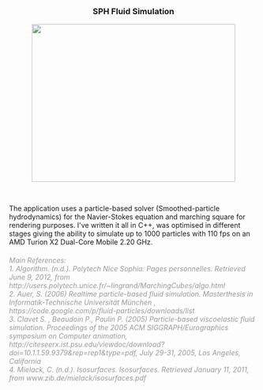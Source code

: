 <p>&nbsp;</p>
<h3 style="text-align: center;"><strong>SPH Fluid Simulation</strong></h3>
<p><img style="display: block; margin-left: auto; margin-right: auto;" src="https://alexnasser.files.wordpress.com/2013/12/fluid1.gif?w=517" alt="" width="412" height="319" /></p>
<p>&nbsp;</p>
<p>The application uses a particle-based solver (Smoothed-particle hydrodynamics) for the Navier-Stokes equation and marching square for rendering purposes. I've written it all in C++, was optimised in different stages giving the ability to simulate up to 1000 particles with 110 fps on an AMD Turion X2 Dual-Core Mobile 2.20 GHz.</p>
<h6><span style="color: #999999;"><em>Main References:</em></span><br /><span style="color: #999999;"><em>1. Algorithm. (n.d.). Polytech Nice Sophia: Pages personnelles. Retrieved June 9, 2012, from http://users.polytech.unice.fr/~lingrand/MarchingCubes/algo.html</em></span><br /><span style="color: #999999;"><em>2. Auer, S. (2006) Realtime particle-based fluid simulation. Masterthesis in Informatik-Technische Universit&auml;t M&uuml;nchen , https://code.google.com/p/fluid-particles/downloads/list</em></span><br /><span style="color: #999999;"><em>3. Clavet S. , Beaudoin P., Poulin P. (2005) Particle-based viscoelastic fluid simulation. Proceedings of the 2005 ACM SIGGRAPH/Eurographics symposium on Computer animation, http://citeseerx.ist.psu.edu/viewdoc/download?doi=10.1.1.59.9379&amp;rep=rep1&amp;type=pdf, July 29-31, 2005, Los Angeles, California</em></span><br /><span style="color: #999999;"><em>4. Mielack, C. (n.d.). Isosurfaces. Isosurfaces. Retrieved January 11, 2011, from www.zib.de/mielack/isosurfaces.pdf</em></span></h6>
